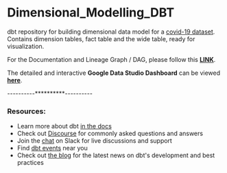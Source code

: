 # Dimensional_Modelling_DBT
dbt repository for building dimensional data model for a [covid-19 dataset](https://www.kaggle.com/hendratno/covid19-indonesia/version/80). Contains dimension tables, fact table and the wide table, ready for visualization.


For the Documentation and Lineage Graph / DAG, please follow this **[LINK](https://aniketmondal.github.io/Dimensional_Modelling_DBT/target/)**.

The detailed and interactive **Google Data Studio Dashboard** can be viewed **[here](https://datastudio.google.com/reporting/2f0f8c3d-bd53-4309-bbe9-0a4c9efbdb92)**.


----------**********----------


### Resources:
- Learn more about dbt [in the docs](https://docs.getdbt.com/docs/introduction)
- Check out [Discourse](https://discourse.getdbt.com/) for commonly asked questions and answers
- Join the [chat](https://community.getdbt.com/) on Slack for live discussions and support
- Find [dbt events](https://events.getdbt.com) near you
- Check out [the blog](https://blog.getdbt.com/) for the latest news on dbt's development and best practices
